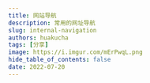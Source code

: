 ```yaml
---
title: 网站导航
description: 常用的网址导航
slug: internal-navigation
authors: huakucha
tags: [分享]
image: https://i.imgur.com/mErPwqL.png
hide_table_of_contents: false
date: 2022-07-20
---
```


